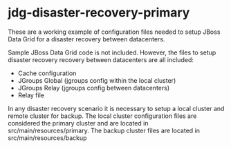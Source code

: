 jdg-disaster-recovery-primary
=============================

These are a working example of configuration files needed to setup JBoss Data Grid for a disaster recovery between datacenters.

Sample JBoss Data Grid code is not included. However, the files to setup disaster recovery recovery between datacenters are all included:
- Cache configuration
- JGroups Global (jgroups config within the local cluster)
- JGroups Relay (jgroups config between datacenters)
- Relay file

In any disaster recovery scenario it is necessary to setup a local cluster and remote cluster for backup. The local cluster configuration files are considered the primary cluster and are located in src/main/resources/primary. The backup cluster files are located in src/main/resources/backup
